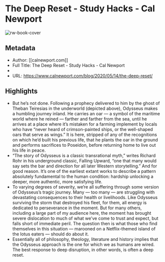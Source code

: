 # The Deep Reset - Study Hacks - Cal Newport

![rw-book-cover](https://readwise-assets.s3.amazonaws.com/static/images/article4.6bc1851654a0.png)

## Metadata
- Author: [[calnewport.com]]
- Full Title: The Deep Reset - Study Hacks - Cal Newport
- 
- URL: https://www.calnewport.com/blog/2020/05/14/the-deep-reset/

## Highlights
- But he’s not done. Following a prophecy delivered to him by the ghost of Theban Teiresias in the underworld (depicted above), Odysseus makes a humbling journey inland. He carries an oar — a symbol of the maritime world where he reined — farther and farther from the sea, until he arrives at a place where it’s mistaken for a farming implement by locals who have “never heard of crimson-painted ships, or the well-shaped oars that serve as wings.”
  It is here, stripped of any of the recognitions on which he’d built his previous life, that he plants the oar in the ground and performs sacrifices to Poseidon, before returning home to live out his life in peace.
- “The story of Odysseus is a classic transrational myth,” writes Richard Rohr in his underground classic, Falling Upward, “one that many would say sets the bar and direction for all later Western storytelling.” And for good reason. It’s one of the earliest extant works to describe a pattern absolutely fundamental to the human condition: hardship unlocking a deeper, more authentic, more satisfying life.
- To varying degrees of severity, we’re all suffering through some version of Odysseus’s tragic journey. Many — too many — are struggling with devastating consequences to their health or livelihoods. Like Odysseus surviving the storm that destroyed his fleet, for them, all energy is dedicated to perseverance in the moment.
  But for many others, including a large part of my audience here, the moment has brought severe dislocation to much of what we’ve come to trust and expect, but falls short of immediate peril. The question then is what those who find themselves in this situation — marooned on a Netflix-themed island of the lotus eaters — should do about it.
- Essentially all of philosophy, theology, literature and history implies that the Odysseus approach is the one for which we as humans are wired. The best response to deep disruption, in other words, is often a deep reset.
